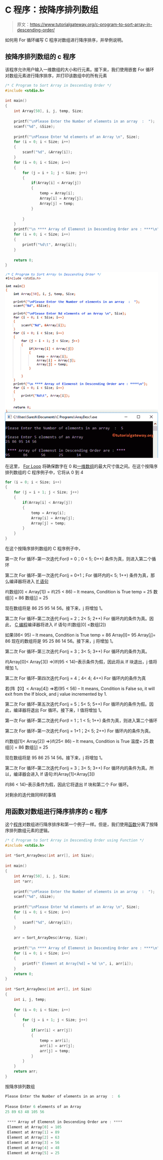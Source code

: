 # C 程序：按降序排列数组

> 原文：<https://www.tutorialgateway.org/c-program-to-sort-array-in-descending-order/>

如何用 For 循环编写 C 程序对数组进行降序排序，并举例说明。

## 按降序排列数组的 c 程序

该程序允许用户输入一维数组的大小和行元素。接下来，我们使用嵌套 For 循环对数组元素进行降序排序，并打印该数组中的所有元素

```c
/* C Program to Sort Array in Descending Order */
#include <stdio.h>

int main()
{
	int Array[50], i, j, temp, Size;

	printf("\nPlease Enter the Number of elements in an array  :  ");
	scanf("%d", &Size);

	printf("\nPlease Enter %d elements of an Array \n", Size);
	for (i = 0; i < Size; i++)
	{
		scanf("%d", &Array[i]);
    }     
	for (i = 0; i < Size; i++)
	{
		for (j = i + 1; j < Size; j++)
		{
			if(Array[i] < Array[j])
			{
				temp = Array[i];
				Array[i] = Array[j];
				Array[j] = temp;
			}

		}
	}
	printf("\n **** Array of Elemenst in Descending Order are : ****\n");
	for (i = 0; i < Size; i++)
	{
		printf("%d\t", Array[i]);
	}

	return 0;
}
```

![C Program to Sort Array in Descending Order 1](img/9f7355b530d923e4c840a624c2808189.png)

在这里， [For Loop](https://www.tutorialgateway.org/for-loop-in-c-programming/) 将确保数字在 0 和[一维数组](https://www.tutorialgateway.org/array-in-c/ "Arrays in C")的最大尺寸值之间。在这个按降序排列数组的 C 程序例子中，它将从 0 到 4

```c
for (i = 0; i < Size; i++)
{
	for (j = i + 1; j < Size; j++)
	{
		if(Array[i] < Array[j])
		{
			temp = Array[i];
			Array[i] = Array[j];
			Array[j] = temp;
		}		
	}
}
```

在这个按降序排列数组的 C 程序例子中，

第一次 For 循环–第一次迭代:For(I = 0；0 < 5; 0++)
条件为真，则进入第二个循环

第二次 For 循环–第一次迭代:For(j = 0+1；For 循环内的< 5; 1++)
条件为真，那么编译器将进入 [If 语句](https://www.tutorialgateway.org/if-statement-in-c/)

if(数组[0] < Array[1]) = if(25 < 86) – It means, Condition is True
temp = 25
数组[i] = 86
数组[j] = 25

现在数组将是 86 25 95 14 56。接下来，j 将增加 1。

第二次 For 循环–第二次迭代:For(j = 2；2< 5; 2++)
For 循环内的条件为真。因此， [C 编程](https://www.tutorialgateway.org/c-programming/)编译器将进入 if 语句:If(数组[0] <数组[2])

如果(86< 95) – It means, Condition is True
temp = 86
Array[I]= 95
Array[j]= 86
现在的数组将是 95 25 86 14 56。接下来，j 将增加 1。

第二次 For 循环–第三次迭代:For(j = 3；3< 5; 3++)
For 循环内的条件为真。

if(Array[0]< Array[3]) =>)If(95 < 14)–表示条件为假，因此将从 If 块退出，j 值将增加 1。

第二次 For 循环–第四次迭代:For(j = 4；4< 4; 4++)
For 循环内的条件为真

若(阵【0】< Array[4]) =>若(95 < 56) – It means, Condition is False so, it will exit from the If block, and j value incremented by 1.

第二次 For 循环–第五次迭代:For(j = 5；5< 5; 5++)
For 循环内的条件为假。因此，编译器将退出 For 循环。接下来，I 值将增加 1。

第一次 For 循环–第二次迭代:For(I = 1；1 < 5; 1++)
条件为真，则进入第二个循环

第二次 For 循环–第一次迭代:For(j = 1+1；2< 5; 2++)
For 循环内的条件为真。

if(数组[1]< Array[2]) =>)if(25< 86) – It means, Condition is True
温度= 25
数组[i] = 86
数组[j] = 25

现在数组将是 95 86 25 14 56。接下来，j 将增加 1。

第二次 For 循环–第二次迭代:For(j = 3；3< 5; 3++)
For 循环内的条件为真。所以，编译器会进入 If 语句:If(Array[1]<Array[3])

if(86 < 14)–表示条件为假，因此它将退出 If 块和第二个 For 循环。

对剩余的迭代做同样的事情

## 用函数对数组进行降序排序的 c 程序

这个[程序](https://www.tutorialgateway.org/c-programming-examples/)对数组进行降序排序和第一个例子一样。但是，我们使用[函数](https://www.tutorialgateway.org/functions-in-c/)分离了按降序排列数组元素的逻辑。

```c
/* C Program to Sort Array in Descending Order using Function */
#include <stdio.h>

int *Sort_ArrayDesc(int arr[], int Size);

int main()
{
	int Array[50], i, j, Size;
	int *arr;

	printf("\nPlease Enter the Number of elements in an array  :  ");
	scanf("%d", &Size);

	printf("\nPlease Enter %d elements of an Array \n", Size);
	for (i = 0; i < Size; i++)
	{
		scanf("%d", &Array[i]);
    }  

	arr = Sort_ArrayDesc(Array, Size);   

	printf("\n **** Array of Elemenst in Descending Order are : ****\n");
	for (i = 0; i < Size; i++)
	{
		printf(" Element at Array[%d] = %d \n", i, arr[i]);
	}	
	return 0;
}

int *Sort_ArrayDesc(int arr[], int Size)
{
	int i, j, temp;

	for (i = 0; i < Size; i++)
	{
		for (j = i + 1; j < Size; j++)
		{
			if(arr[i] < arr[j])
			{
				temp = arr[i];
				arr[i] = arr[j];
				arr[j] = temp;
			}			
		}
	}
	return arr;	
}
```

按降序排列数组

```c
Please Enter the Number of elements in an array  :  6

Please Enter 6 elements of an Array 
25 89 63 48 105 56

 **** Array of Elemenst in Descending Order are : ****
 Element at Array[0] = 105 
 Element at Array[1] = 89 
 Element at Array[2] = 63 
 Element at Array[3] = 56 
 Element at Array[4] = 48 
 Element at Array[5] = 25 
```